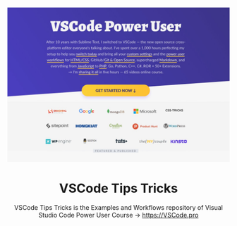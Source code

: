 <p align="center">
  <br>
  <a href="https://VSCode.pro/">
    <img src="./.github/VSCodepro.jpg" />
  </a>
</p>

<h1 align="center">VSCode Tips Tricks</h1>

<p align="center">VSCode Tips Tricks is the Examples and Workflows repository of Visual Studio Code Power User Course → <a href="https://VSCode.pro">https://VSCode.pro</a>
</p>
